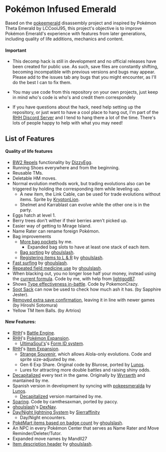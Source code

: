 # Pokémon Infused Emerald

Based on the [pokeemerald](https://github.com/pret/pokeemerald) disassembly project and inspired by Pokémon Theta Emerald by LCCoolJ95, this project's objective is to improve Pokémon Emerald's experience with features from later generations, including quality of life additions, mechanics and content.

#### Important
* This decomp hack is still in development and no official releases have been created for public use. As such, save files are constantly shifting, becoming incompatible with previous versions and bugs may appear. Please add to the issues tab any bugs that you might encounter, as I'll do the best I can to fix them.
* You may use code from this repository on your own projects, just keep in mind who's code is who's and credit them correspondely

* If you have questions about the hack, need help setting up the repository, or just want to have a cool place to hang out, I'm part of the [RHH Discord Server](https://discord.gg/aha7DBH) and I tend to hang there a lot of the time. There's lots of people happy to help with what you may need!

## List of Features
#### Quality of life features
* [BW2 Repels](https://github.com/DizzyEggg/pokeemerald/tree/repel) functionality by [DizzyEgg](https://github.com/dizzyeggg).
* Running Shoes everywhere and from the beginning.
* Reusable TMs.
* Deletable HM moves.
* Normal evolution methods work, but trading evolutions also can be triggered by holding the corresponding item while leveling up.
	* A new item, the Link Cable, can be used for trade evolutions without items. Sprite by [KryptonLion](https://www.deviantart.com/kryptonlion).
	* Shelmet and Karrablast can evolve while the other one is in the party.
* Eggs hatch at level 1.
* Berry trees don't wither if their berries aren't picked up.
* Easier way of getting to Mirage Island.
* Name Rater can rename foreign Pokémon.
* Bag improvements
	* [More bag pockets](https://github.com/AsparagusEduardo/pokeemerald/tree/BetterBag) by me.
		* Expanded bag slots to have at least one stack of each item.
	* [Bag sorting](https://www.pokecommunity.com/showthread.php?p=10167488#post10167488) by [ghoulslash](https://github.com/ghoulslash).
	* [Registering items to L & R](https://www.pokecommunity.com/showthread.php?p=10134388#post10134388) by [ghoulslash](https://github.com/ghoulslash).
* [Fast surfing](https://www.pokecommunity.com/showthread.php?p=10137446#post10137446) by [ghoulslash](https://github.com/ghoulslash).
* [Repeated field medicine use](https://www.pokecommunity.com/showthread.php?p=10206290#post10206290) by [ghoulslash](https://github.com/ghoulslash).
* When blacking out, you no longer lose half your money, instead using the [current formula](https://github.com/AsparagusEduardo/pokeemerald/tree/WhiteOutMoney). Code by me, with help from [lightgod87](https://github.com/lightgod87).
* Shows [Type effectiveness in-battle](https://www.pokecommunity.com/showthread.php?p=10167016#post10167016). Code by PokemonCrazy.
* [Soot Sack](https://www.pokecommunity.com/showthread.php?p=10222284#post10222284) can now be used to check how much ash it has. (by Sapphire Jester).
* [Removed extra save confirmation](https://www.pokecommunity.com/showthread.php?p=10211835#post10211835), leaving it in line with newer games (by Hiroshi Sotomura)
* Yellow TM Item Balls. (by Artrios)

#### New Features:
* [RHH](https://github.com/rh-hideout)'s [Battle Engine](https://github.com/rh-hideout/pokeemerald-expansion/tree/battle_engine).
* [RHH](https://github.com/rh-hideout)'s [Pokémon Expansion](https://github.com/rh-hideout/pokeemerald-expansion/tree/pokemon_expansion).
	* [UltimaSoul's](https://github.com/rh-hideout)'s [Form ID system](https://github.com/ultima-soul/pokeemerald/tree/form_system).
* [RHH](https://github.com/rh-hideout)'s [Item Expansion](https://github.com/rh-hideout/pokeemerald-expansion/tree/pokemon_expansion).
	* [Strange Souvenir](https://github.com/AsparagusEduardo/pokeemerald/tree/AlolanEvolution), which allows Alola-only evolutions. Code and sprite size-adjusted by me.
	* Gen 6 Exp Share. Original code by Blurose, ported by [Lunos](https://github.com/LOuroboros).
	* Lures for attracting more double battles and raising shiny odds.
* [Decapitalized](https://github.com/AsparagusEduardo/pokeemerald/tree/Decapitalization) every text in the game. Originally by [Wyrserth](https://github.com/Wyrserth) and mantained by me.
* Spanish version in development by syncing with [pokeesmeralda](https://github.com/LOuroboros/pokeemerald/tree/pokeesmeralda) by [Lunos](https://github.com/LOuroboros).
	* [Decapitalized](https://github.com/AsparagusEduardo/pokeemerald/tree/pokeesmeralda_decap) version mantained by me.
* [Soaring](https://www.pokecommunity.com/showthread.php?t=422107). Code by camthesaxman, ported by paccy.
* [ghoulslash](https://github.com/ghoulslash)'s [DexNav](https://github.com/ghoulslash/pokeemerald/tree/dexnav).
* [Day/Night lightning System](https://github.com/huderlem/pokeemerald/tree/daynight-diego) by [Sierraffinity](https://github.com/Sierraffinity)
	* Day/Night encounters.
* [PokéMart items based on badge count](https://github.com/pret/pokeemerald/wiki/Shop-Items-By-Badge-Count) by [ghoulslash](https://github.com/ghoulslash).
* An NPC in every Pokémon Center that serves as Name Rater and Move Reminder/Deleter/Tutor.
* Expanded move names by Mandll27
* [Item description header](https://github.com/ghoulslash/pokeemerald/tree/item_desc_header) by [ghoulslash](https://github.com/ghoulslash).
